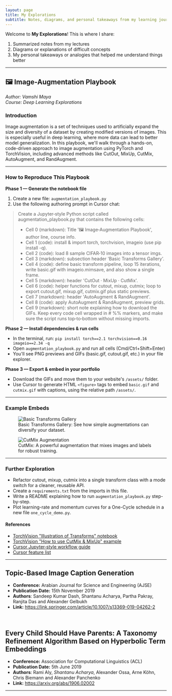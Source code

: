 ```yaml
---
layout: page
title: My Explorations
subtitle: Notes, diagrams, and personal takeaways from my learning journey
---
```


Welcome to **My Explorations**! This is where I share:

1. Summarized notes from my lectures
2. Diagrams or explanations of difficult concepts
3. My personal takeaways or analogies that helped me understand things better

---

## 🖼️ Image-Augmentation Playbook

*Author: Vamshi Maya*  
*Course: Deep Learning Explorations*

### Introduction
Image augmentation is a set of techniques used to artificially expand the size and diversity of a dataset by creating modified versions of images. This is especially useful in deep learning, where more data can lead to better model generalization. In this playbook, we'll walk through a hands-on, code-driven approach to image augmentation using PyTorch and TorchVision, including advanced methods like CutOut, MixUp, CutMix, AutoAugment, and RandAugment.

---

### How to Reproduce This Playbook

**Phase 1 — Generate the notebook file**
1. Create a new file: `augmentation_playbook.py`
2. Use the following authoring prompt in Cursor chat:

> Create a Jupyter‑style Python script called augmentation_playbook.py that contains the following cells:
> - Cell 0 (markdown): Title '🖼️ Image‑Augmentation Playbook', author line, course info.
> - Cell 1 (code): install & import torch, torchvision, imageio (use pip install -q).
> - Cell 2 (code): load 8 sample CIFAR‑10 images into a tensor imgs.
> - Cell 3 (markdown): subsection header 'Basic Transforms Gallery'.
> - Cell 4 (code): define basic transform pipeline, loop 15 iterations, write basic.gif with imageio.mimsave, and also show a single frame.
> - Cell 5 (markdown): header 'CutOut · MixUp · CutMix'.
> - Cell 6 (code): helper functions for cutout, mixup, cutmix; loop to export cutout.gif, mixup.gif, cutmix.gif plus static previews.
> - Cell 7 (markdown): header 'AutoAugment & RandAugment'.
> - Cell 8 (code): apply AutoAugment & RandAugment, preview grids.
> - Cell 9 (markdown): short note explaining how to download the GIFs.
> Keep every code cell wrapped in # %% markers, and make sure the script runs top‑to‑bottom without missing imports.

**Phase 2 — Install dependencies & run cells**
- In the terminal, run: `pip install torch==2.1 torchvision==0.16 imageio==2.34 -q`
- Open `augmentation_playbook.py` and run all cells (Cmd/Ctrl+Shift+Enter)
- You'll see PNG previews and GIFs (basic.gif, cutout.gif, etc.) in your file explorer.

**Phase 3 — Export & embed in your portfolio**
- Download the GIFs and move them to your website's `/assets/` folder.
- Use Cursor to generate HTML `<figure>` tags to embed `basic.gif` and `cutmix.gif` with captions, using the relative path `/assets/`.

---

### Example Embeds

<figure>
  <img src="/assets/basic.gif" alt="Basic Transforms Gallery">
  <figcaption>Basic Transforms Gallery: See how simple augmentations can diversify your dataset.</figcaption>
</figure>

<figure>
  <img src="/assets/cutmix.gif" alt="CutMix Augmentation">
  <figcaption>CutMix: A powerful augmentation that mixes images and labels for robust training.</figcaption>
</figure>

---

### Further Exploration
- Refactor cutout, mixup, cutmix into a single transform class with a mode switch for a cleaner, reusable API.
- Create a `requirements.txt` from the imports in this file.
- Write a README explaining how to run `augmentation_playbook.py` step-by-step.
- Plot learning-rate and momentum curves for a One-Cycle schedule in a new file `one_cycle_demo.py`.

#### References
- [TorchVision "Illustration of Transforms" notebook](https://pytorch.org/vision/stable/auto_examples/plot_transforms_gallery.html)
- [TorchVision "How to use CutMix & MixUp" example](https://pytorch.org/vision/stable/auto_examples/misc/plot_cutmix_mixup.html)
- [Cursor Jupyter‑style workflow guide](https://www.cursor.so/docs/jupyter-style-workflow)
- [Cursor feature list](https://www.cursor.so/docs/features)

---

## Topic-Based Image Caption Generation

- **Conference:** Arabian Journal for Science and Engineering (AJSE)
- **Publication Date:** 15th November 2019
- **Authors**: Sandeep Kumar Dash, Shantanu Acharya, Partha Pakray, Ranjita Das and Alexander Gelbukh
- **Link:** https://link.springer.com/article/10.1007/s13369-019-04262-2

<br/>

## Every Child Should Have Parents: A Taxonomy Refinement Algorithm Based on Hyperbolic Term Embeddings

- **Conference:** Association for Computational Linguistics (ACL)
- **Publication Date:** 5th June 2019
- **Authors**: Rami Aly, _Shantanu Acharya_, Alexander Ossa, Arne Köhn, Chris Biemann and Alexander Panchenko
- **Link:** https://arxiv.org/abs/1906.02002

---
